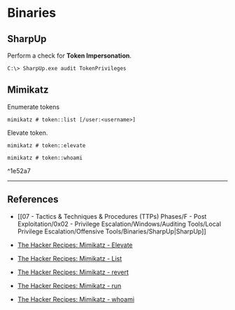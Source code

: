 # Binaries

## SharpUp

Perform a check for **Token Impersonation**.

```
C:\> SharpUp.exe audit TokenPrivileges
```

## Mimikatz

Enumerate tokens

```
mimikatz # token::list [/user:<username>]
```

Elevate token.

```
mimikatz # token::elevate

mimikatz # token::whoami
```

^1e52a7

---
## References

- [[07 - Tactics & Techniques & Procedures (TTPs) Phases/F - Post Exploitation/0x02 - Privilege Escalation/Windows/Auditing Tools/Local Privilege Escalation/Offensive Tools/Binaries/SharpUp|SharpUp]]

- [The Hacker Recipes: Mimikatz - Elevate](https://tools.thehacker.recipes/mimikatz/modules/token/elevate)

- [The Hacker Recipes: Mimikatz - List](https://tools.thehacker.recipes/mimikatz/modules/token/list)

- [The Hacker Recipes: Mimikatz - revert](https://tools.thehacker.recipes/mimikatz/modules/token/revert)

- [The Hacker Recipes: Mimikatz - run](https://tools.thehacker.recipes/mimikatz/modules/token/run)

- [The Hacker Recipes: Mimikatz - whoami](https://tools.thehacker.recipes/mimikatz/modules/token/whoami)